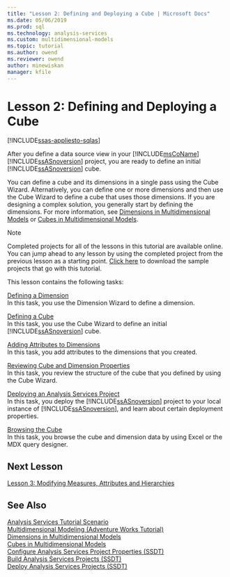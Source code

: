 ```yaml
---
title: "Lesson 2: Defining and Deploying a Cube | Microsoft Docs"
ms.date: 05/06/2019
ms.prod: sql
ms.technology: analysis-services
ms.custom: multidimensional-models
ms.topic: tutorial
ms.author: owend
ms.reviewer: owend
author: minewiskan
manager: kfile
---
```

# Lesson 2: Defining and Deploying a Cube
[!INCLUDE[ssas-appliesto-sqlas](../../includes/ssas-appliesto-sqlas.md)]

After you define a data source view in your [!INCLUDE[msCoName](../../includes/msconame-md.md)] [!INCLUDE[ssASnoversion](../../includes/ssasnoversion-md.md)] project, you are ready to define an initial [!INCLUDE[ssASnoversion](../../includes/ssasnoversion-md.md)] cube.  
  
You can define a cube and its dimensions in a single pass using the Cube Wizard. Alternatively, you can define one or more dimensions and then use the Cube Wizard to define a cube that uses those dimensions. If you are designing a complex solution, you generally start by defining the dimensions. For more information, see [Dimensions in Multidimensional Models](../multidimensional-models/dimensions-in-multidimensional-models.md) or [Cubes in Multidimensional Models](../multidimensional-models/cubes-in-multidimensional-models.md).  
  
> [!NOTE]  
> Completed projects for all of the lessons in this tutorial are available online. You can jump ahead to any lesson by using the completed project from the previous lesson as a starting point. [Click here](http://go.microsoft.com/fwlink/?LinkID=221866) to download the sample projects that go with this tutorial.  
  
This lesson contains the following tasks:  
  
[Defining a Dimension](lesson-2-1-defining-a-dimension.md)  
In this task, you use the Dimension Wizard to define a dimension.  
  
[Defining a Cube](lesson-2-2-defining-a-cube.md)  
In this task, you use the Cube Wizard to define an initial [!INCLUDE[ssASnoversion](../../includes/ssasnoversion-md.md)] cube.  
  
[Adding Attributes to Dimensions](lesson-2-3-adding-attributes-to-dimensions.md)  
In this task, you add attributes to the dimensions that you created.  
  
[Reviewing Cube and Dimension Properties](lesson-2-4-reviewing-cube-and-dimension-properties.md)  
In this task, you review the structure of the cube that you defined by using the Cube Wizard.  
  
[Deploying an Analysis Services Project](lesson-2-5-deploying-an-analysis-services-project.md)  
In this task, you deploy the [!INCLUDE[ssASnoversion](../../includes/ssasnoversion-md.md)] project to your local instance of [!INCLUDE[ssASnoversion](../../includes/ssasnoversion-md.md)], and learn about certain deployment properties.  
  
[Browsing the Cube](lesson-2-6-browsing-the-cube.md)  
In this task, you browse the cube and dimension data by using Excel or the MDX query designer.  
  
## Next Lesson  
[Lesson 3: Modifying Measures, Attributes and Hierarchies](lesson-3-modifying-measures-attributes-and-hierarchies.md)  
  
## See Also  
[Analysis Services Tutorial Scenario](analysis-services-tutorial-scenario.md)  
[Multidimensional Modeling &#40;Adventure Works Tutorial&#41;](multidimensional-modeling-adventure-works-tutorial.md)  
[Dimensions in Multidimensional Models](../multidimensional-models/dimensions-in-multidimensional-models.md)  
[Cubes in Multidimensional Models](../multidimensional-models/cubes-in-multidimensional-models.md)  
[Configure Analysis Services Project Properties &#40;SSDT&#41;](../multidimensional-models/configure-analysis-services-project-properties-ssdt.md)  
[Build Analysis Services Projects &#40;SSDT&#41;](../multidimensional-models/build-analysis-services-projects-ssdt.md)  
[Deploy Analysis Services Projects &#40;SSDT&#41;](../multidimensional-models/deploy-analysis-services-projects-ssdt.md)  
  
  
  
